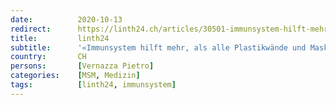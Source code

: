 ```yaml
---
date:          2020-10-13
redirect:      https://linth24.ch/articles/30501-immunsystem-hilft-mehr-als-alle-plastikwaende-und-masken
title:         linth24
subtitle:      '«Immunsystem hilft mehr, als alle Plastikwände und Masken»'
country:       CH
persons:       [Vernazza Pietro]
categories:    [MSM, Medizin]
tags:          [linth24, immunsystem]
---
```

